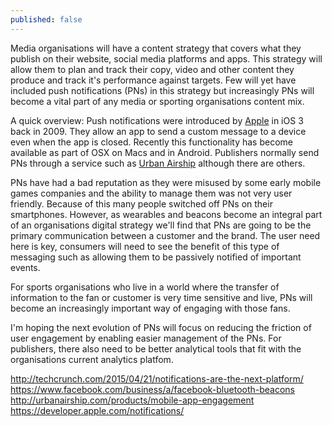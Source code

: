```yaml
---
published: false
---
```

Media organisations will have a content strategy that covers what they publish on their website, social media platforms and apps. This strategy will allow them to plan and track their copy, video and other content they produce and track it's performance against targets. Few will yet have included push notifications (PNs) in this strategy but increasingly PNs will become a vital part of any media or sporting organisations content mix.

A quick overview: Push notifications were introduced by <a href="https://developer.apple.com/notifications/">Apple</a> in iOS 3 back in 2009. They allow an app to send a custom message to a device even when the app is closed. Recently this functionality has become available as part of OSX on Macs and in Android. Publishers normally send PNs through a service such as <a href="http://urbanairship.com/products/mobile-app-engagement">Urban Airship</a> although there are others.

PNs have had a bad reputation as they were misused by some early mobile games companies and the ability to manage them was not very user friendly. Because of this many people switched off PNs on their smartphones.  However, as wearables and beacons become an integral part of an organisations digital strategy we'll find that PNs are going to be the primary communication between a customer and the brand. The user need here is key, consumers will need to see the benefit of this type of messaging such as allowing them to be passively notified of important events. 

For sports organisations who live in a world where the transfer of information to the fan or customer is very time sensitive and live, PNs will become an increasingly important way of engaging with those fans.

I'm hoping the next evolution of PNs will focus on reducing the friction of user engagement by enabling easier management of the PNs. For publishers, there also need to be better analytical tools that fit with the organisations current analytics platfom.

http://techcrunch.com/2015/04/21/notifications-are-the-next-platform/
https://www.facebook.com/business/a/facebook-bluetooth-beacons
http://urbanairship.com/products/mobile-app-engagement
https://developer.apple.com/notifications/
